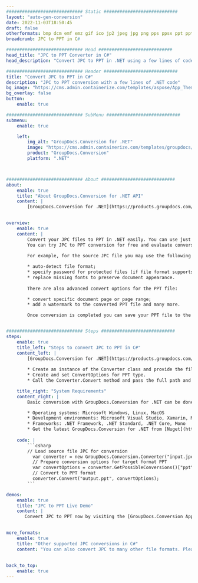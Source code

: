 ```yaml
---
############################# Static ############################
layout: "auto-gen-conversion"
date: 2022-11-03T18:50:45
draft: false
otherformats: bmp dcm emf emz gif ico jp2 jpeg jpg png pps ppsx ppt pptx psb psd svg svgz tga tif tiff webp wmf wmz
breadcrumb: JPC to PPT in C#

############################# Head ############################
head_title: "JPC to PPT Converter in C#"
head_description: "Convert JPC to PPT in .NET using a few lines of code. Use the GroupDocs Document Conversion API to convert over 160 file formats."

############################# Header ############################
title: "Convert JPC to PPT in C#"
description: "JPC to PPT conversion with a few lines of .NET code"
bg_image: "https://cms.admin.containerize.com/templates/aspose/App_Themes/V3/images/bg/header1.png"
bg_overlay: false
button:
    enable: true

############################# SubMenu ############################
submenu:
    enable: true

    left:
        img_alt: "GroupDocs.Conversion for .NET"
        image: "https://cms.admin.containerize.com/templates/groupdocs/images/product-logos/90x90-noborder/groupdocs-conversion-net.png"
        product: "GroupDocs.Conversion"
        platform: ".NET"



############################# About ############################
about:
    enable: true
    title: "About GroupDocs.Conversion for .NET API"
    content: |
        [GroupDocs.Conversion for .NET](https://products.groupdocs.com/conversion/net/) can be used to convert Microsoft Word, Excel, PowerPoint, PDF, Visio and other formats. GroupDocs.Conversion is a standalone API that is suitable for back-end and internal systems where high performance is required. It does not depend on any software such as Microsoft or Open Office.
    

overview:
    enable: true
    content: |
        Convert your JPC files to PPT in .NET easily. You can use just a couple of C# code lines in any platform of your choice like - Windows, Linux, macOS.
        You can try JPC to PPT conversion for free and evaluate conversion results quality.  Along with simple file conversion scenarios you can try more advanced options for loading source JPC file and for saving output PPT result. 
        
        For example, for the source JPC file you may use the following load options:

        * auto-detect file format;
        * specify password for protected files (if file format supports it);
        * replace missing fonts to preserve document appearance.
        
        There are also advanced convert options for the PPT file:

        * convert specific document page or page range;
        * add a watermark to the converted PPT file and many more.

        Once conversion is completed you can save your PPT file to the local file path or any third-party storage like FTP, Amazon S3, Google Drive, Dropbox etc. Please note - to convert JPC to PPT there is no need for any additional software installed - like MS Office, Open Office, Adobe Acrobat Reader etc.


############################# Steps ############################
steps:
    enable: true
    title_left: "Steps to convert JPC to PPT in C#"
    content_left: |
        [GroupDocs.Conversion for .NET](https://products.groupdocs.com/conversion/net/) makes it easy for developers to convert a JPC file to PPT with a few lines of code.
        
        * Create an instance of the Converter class and provide the file JPC with the full path
        * Create and set ConvertOptions for PPT type.
        * Call the Converter.Convert method and pass the full path and format (PPT) as a parameter

    title_right: "System Requirements"
    content_right: |
        Basic conversion with GroupDocs.Conversion for .NET can be done in just a few simple steps. Our APIs are supported on all major platforms and operating systems. Before executing the code below, make sure you have the following prerequisites installed on your system.

        * Operating systems: Microsoft Windows, Linux, MacOS
        * Development environments: Microsoft Visual Studio, Xamarin, MonoDevelop
        * Frameworks: .NET Framework, .NET Standard, .NET Core, Mono
        * Get the latest GroupDocs.Conversion for .NET from [Nuget](https://www.nuget.org/packages/groupdocs.conversion)
         
    code: |
        ```csharp    
        // Load source file JPC for conversion
          var converter = new GroupDocs.Conversion.Converter("input.jpc");
          // Prepare conversion options for target format PPT
          var convertOptions = converter.GetPossibleConversions()["ppt"].ConvertOptions;
          // Convert to PPT format
          converter.Convert("output.ppt", convertOptions);
        ```

demos:
    enable: true
    title: "JPC to PPT Live Demo"
    content: |
       Convert JPC to PPT now by visiting the [GroupDocs.Conversion App](https://products.groupdocs.app/conversion/family) website. Online demo has the following advantages
          

more_formats:
    enable: true
    title: "Other supported JPC conversions in C#"
    content: "You can also convert JPC to many other file formats. Please see the list below."
       
       
back_to_top:
    enable: true
---
```

